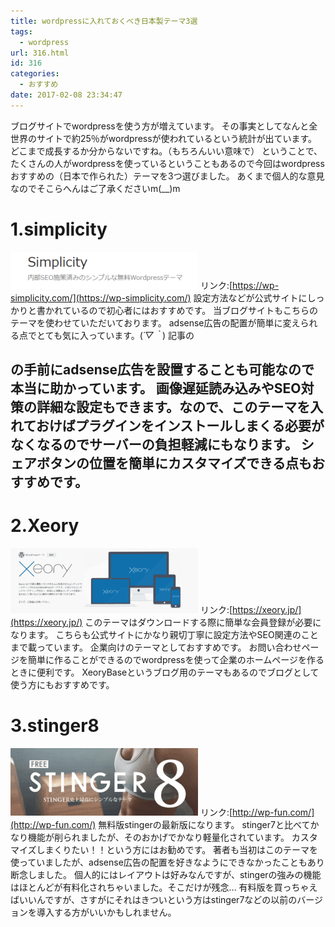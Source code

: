 ```yaml
---
title: wordpressに入れておくべき日本製テーマ3選
tags:
  - wordpress
url: 316.html
id: 316
categories:
  - おすすめ
date: 2017-02-08 23:34:47
---
```


ブログサイトでwordpressを使う方が増えています。 その事実としてなんと全世界のサイトで約25％がwordpressが使われているという統計が出ています。どこまで成長するか分からないですね。（もちろんいい意味で） ということで、たくさんの人がwordpressを使っているということもあるので今回はwordpressおすすめの（日本で作られた）テーマを3つ選びました。 あくまで個人的な意見なのでそこらへんはご了承くださいm(__)m

1.simplicity
============

![](/images/2017/02/simplicity-1.png) リンク:[https://wp-simplicity.com/](https://wp-simplicity.com/) 設定方法などが公式サイトにしっかりと書かれているので初心者にはおすすめです。 当ブログサイトもこちらのテーマを使わせていただいております。 adsense広告の配置が簡単に変えられる点でとても気に入っています。(*´▽｀*) 記事の<H2>の手前にadsense広告を設置することも可能なので本当に助かっています。 画像遅延読み込みやSEO対策の詳細な設定もできます。なので、このテーマを入れておけばプラグインをインストールしまくる必要がなくなるのでサーバーの負担軽減にもなります。 シェアボタンの位置を簡単にカスタマイズできる点もおすすめです。

2.Xeory
=======

![](/images/2017/02/xeory.png) リンク:[https://xeory.jp/](https://xeory.jp/) このテーマはダウンロードする際に簡単な会員登録が必要になります。 こちらも公式サイトにかなり親切丁寧に設定方法やSEO関連のことまで載っています。 企業向けのテーマとしておすすめです。 お問い合わせページを簡単に作ることができるのでwordpressを使って企業のホームページを作るときに便利です。 XeoryBaseというブログ用のテーマもあるのでブログとして使う方にもおすすめです。

3.stinger8
==========

![](/images/2017/02/stinger.png) リンク:[http://wp-fun.com/](http://wp-fun.com/) 無料版stingerの最新版になります。 stinger7と比べてかなり機能が削られましたが、そのおかげでかなり軽量化されています。 カスタマイズしまくりたい！！という方にはお勧めです。 著者も当初はこのテーマを使っていましたが、adsense広告の配置を好きなようにできなかったこともあり断念しました。 個人的にはレイアウトは好みなんですが、stingerの強みの機能はほとんどが有料化されちゃいました。そこだけが残念... 有料版を買っちゃえばいいんですが、さすがにそれはきついという方はstinger7などの以前のバージョンを導入する方がいいかもしれません。